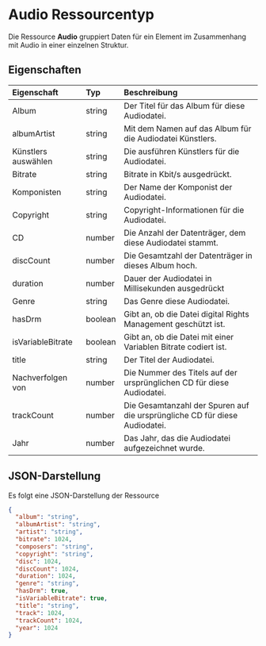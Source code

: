# <a name="audio-resource-type"></a>Audio Ressourcentyp

Die Ressource **Audio** gruppiert Daten für ein Element im Zusammenhang mit Audio in einer einzelnen Struktur.

## <a name="properties"></a>Eigenschaften

| Eigenschaft          | Typ    | Beschreibung                                                          |
|:------------------|:--------|:---------------------------------------------------------------------|
| Album             | string  | Der Titel für das Album für diese Audiodatei.                          |
| albumArtist       | string  | Mit dem Namen auf das Album für die Audiodatei Künstlers.                    |
| Künstlers auswählen            | string  | Die ausführen Künstlers für die Audiodatei.                            |
| Bitrate           | string  | Bitrate in Kbit/s ausgedrückt.                                           |
| Komponisten         | string  | Der Name der Komponist der Audiodatei.                          |
| Copyright         | string  | Copyright-Informationen für die Audiodatei.                            |
| CD              | number  | Die Anzahl der Datenträger, dem diese Audiodatei stammt.                    |
| discCount         | number  | Die Gesamtzahl der Datenträger in dieses Album hoch.                             |
| duration          | number  | Dauer der Audiodatei in Millisekunden ausgedrückt                |
| Genre             | string  | Das Genre diese Audiodatei.                                        |
| hasDrm            | boolean | Gibt an, ob die Datei digital Rights Management geschützt ist.   |
| isVariableBitrate | boolean | Gibt an, ob die Datei mit einer Variablen Bitrate codiert ist.            |
| title             | string  | Der Titel der Audiodatei.                                         |
| Nachverfolgen von             | number  | Die Nummer des Titels auf der ursprünglichen CD für diese Audiodatei.    |
| trackCount        | number  | Die Gesamtanzahl der Spuren auf die ursprüngliche CD für diese Audiodatei. |
| Jahr              | number  | Das Jahr, das die Audiodatei aufgezeichnet wurde.                                |

## <a name="json-representation"></a>JSON-Darstellung

Es folgt eine JSON-Darstellung der Ressource

<!-- {
  "blockType": "resource",
  "optionalProperties": [

  ],
  "@odata.type": "microsoft.graph.audio"
}-->
```json
{
  "album": "string",
  "albumArtist": "string",
  "artist": "string",
  "bitrate": 1024,
  "composers": "string",
  "copyright": "string",
  "disc": 1024,
  "discCount": 1024,
  "duration": 1024,
  "genre": "string",
  "hasDrm": true,
  "isVariableBitrate": true,
  "title": "string",
  "track": 1024,
  "trackCount": 1024,
  "year": 1024
}

```


<!-- uuid: 8fcb5dbc-d5aa-4681-8e31-b001d5168d79
2015-10-25 14:57:30 UTC -->
<!-- {
  "type": "#page.annotation",
  "description": "audio resource",
  "keywords": "",
  "section": "documentation",
  "tocPath": ""
}-->